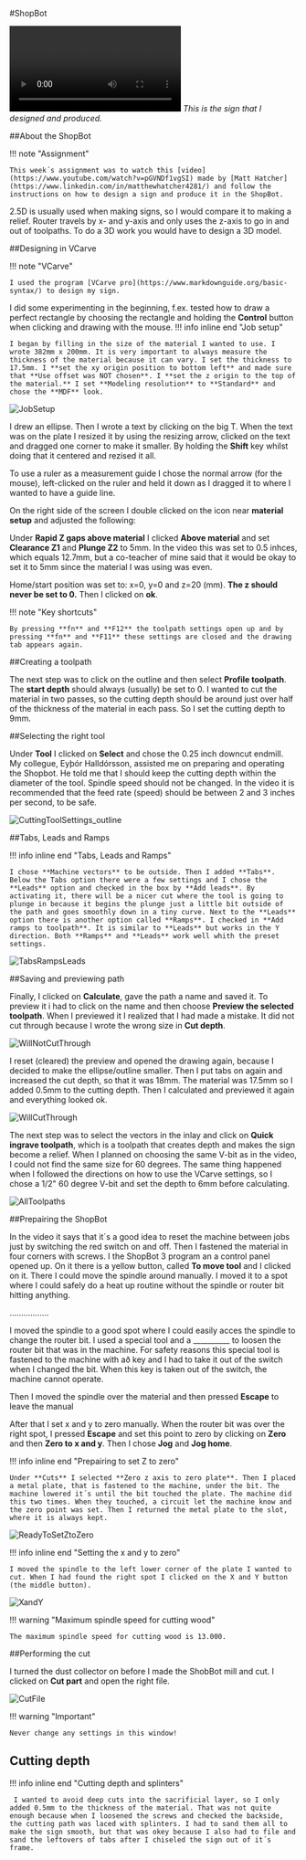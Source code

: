 
#ShopBot


<video controls src="img/ShopBotSign.mp4" title="ShopBotSign"></video>
*This is the sign that I designed and produced.*

##About the ShopBot



!!! note "Assignment"

    This week´s assignment was to watch this [video](https://www.youtube.com/watch?v=pGVNDf1vgSI) made by [Matt Hatcher](https://www.linkedin.com/in/matthewhatcher4281/) and follow the instructions on how to design a sign and produce it in the ShopBot.


2.5D is usually used when making signs, so I would compare it to making a relief. Router travels by x- and y-axis and only uses the z-axis to go in and out of toolpaths. To do a 3D work you would have to design a 3D model. 

##Designing in VCarve


!!! note "VCarve"

    I used the program [VCarve pro](https://www.markdownguide.org/basic-syntax/) to design my sign. 

I did some experimenting in the beginning, f.ex. tested how to draw a perfect rectangle by choosing the rectangle and holding the **Control** button when clicking and drawing with the mouse. 
!!! info inline end "Job setup"


    I began by filling in the size of the material I wanted to use. I wrote 382mm x 200mm. It is very important to always measure the thickness of the material because it can vary. I set the thickness to 17.5mm. I **set the xy origin position to bottom left** and made sure that **Use offset was NOT chosen**. I **set the z origin to the top of the material.** I set **Modeling resolution** to **Standard** and chose the **MDF** look.

![JobSetup](img/JobSetup230x613.png)


I drew an ellipse. Then I wrote a text by clicking on the big T. When the text was on the plate I resized it by using the resizing arrow, clicked on the text and dragged one corner to make it smaller. By holding the **Shift** key whilst doing that it centered and rezised it all.

To use a ruler as a measurement guide I chose the normal arrow (for the mouse), left-clicked on the ruler and held it down as I dragged it to where I wanted to have a guide line. 
 
On the right side of the screen I double clicked on the icon near **material setup** and adjusted the following:

Under **Rapid Z gaps above material** I clicked **Above material** and set **Clearance Z1** and  **Plunge Z2** to 5mm. In the video this was set to 0.5 inhces, which equals 12.7mm, but a co-teacher of mine said that it would be okay to set it to 5mm since the material I was using was even. 

Home/start position was set to: x=0, y=0 and z=20 (mm). **The z should never be set to 0.**
Then I clicked on **ok**.

!!! note "Key shortcuts"

    By pressing **fn** and **F12** the toolpath settings open up and by pressing **fn** and **F11** these settings are closed and the drawing tab appears again. 

   

##Creating a toolpath

The next step was to click on the outline and then select **Profile toolpath**. The **start depth** should always (usually) be set to 0. I wanted to cut the material in two passes, so the cutting depth should be around just over half of the thickness of the material in each pass. So I set the cutting depth to 9mm.

##Selecting the right tool

Under **Tool** I clicked on **Select** and chose the 0.25 inch downcut endmill. My collegue, Eyþór Halldórsson, assisted me on preparing and operating the Shopbot. He told me that I should keep the cutting depth within the diameter of the tool. Spindle speed should not be changed. In the video it is recommended that the feed rate (speed) should be between 2 and 3 inches per second, to be safe. 

![CuttingToolSettings_outline](img/CuttingToolSettingsForOutline600x519.jpg)


##Tabs, Leads and Ramps

!!! info inline end "Tabs, Leads and Ramps"

    I chose **Machine vectors** to be outside. Then I added **Tabs**. Below the Tabs option there were a few settings and I chose the **Leads** option and checked in the box by **Add leads**. By activating it, there will be a nicer cut where the tool is going to plunge in because it begins the plunge just a little bit outside of the path and goes smoothly down in a tiny curve. Next to the **Leads** option there is another option called **Ramps**. I checked in **Add ramps to toolpath**. It is similar to **Leads** but works in the Y direction. Both **Ramps** and **Leads** work well whith the preset settings. 

![TabsRampsLeads](img/TabsRampsAndLeads200x533.png)


##Saving and previewing path

Finally, I clicked on **Calculate**, gave the path a name and saved it. To preview it i had to click on the name and then choose **Preview the selected toolpath**. When I previewed it I realized that I had made a mistake. It did not cut through because I wrote the wrong size in **Cut depth**. 

![WillNotCutThrough](img/ToolpathDidNotCutThrough.jpg)

I reset (cleared) the preview and opened the drawing again, because I decided to make the ellipse/outline smaller. Then I put tabs on again and increased the cut depth, so that it was 18mm. The material was 17.5mm so I added 0.5mm to the cutting depth. Then I calculated and previewed it again and everything looked ok.

![WillCutThrough](img/Preview_outline_willCutThrough.jpg)

The next step was to select the vectors in the inlay and click on **Quick ingrave toolpath**, which is a toolpath that creates depth and makes the sign become a relief. When I planned on choosing the same V-bit as in the video, I could not find the same size for 60 degrees. The same thing happened when I followed the directions on how to use the VCarve settings, so I chose a 1/2" 60 degree V-bit and set the depth to 6mm before calculating.

![AllToolpaths](img/Preview_allToolpaths.jpg)

##Prepairing the ShopBot

In the video it says that it´s a good idea to reset the machine between jobs just by switching the red switch on and off. Then I fastened the material in four corners with screws. 
I the ShopBot 3 program an a control panel opened up. On it there is a yellow button, called **To move tool** and I clicked on it. There I could move the spindle around manually. I moved it to a spot where I could safely do a heat up routine without the spindle or router bit hitting anything.

.................

I moved the spindle to a good spot where I could easily acces the spindle to change the router bit. I used a special tool and a __________ to loosen the router bit that was in the machine. For safety reasons this special tool is fastened to the machine with að key and I had to take it out of the switch when I changed the bit. When this key is taken out of the switch, the machine cannot operate.  

Then I moved the spindle over the material and then pressed **Escape** to leave the manual

 After that I set x and y to zero manually. When the router bit was over the right spot, I pressed **Escape** and set this point to zero by clicking on **Zero** and then **Zero to x and y**. Then I chose **Jog** and **Jog home**. 


!!! info inline end "Prepairing to set Z to zero"

    Under **Cuts** I selected **Zero z axis to zero plate**. Then I placed a metal plate, that is fastened to the machine, under the bit. The machine lowered it´s until the bit touched the plate. The machine did this two times. When they touched, a circuit let the machine know and the zero point was set. Then I returned the metal plate to the slot, where it is always kept. 

![ReadyToSetZtoZero](img/SettingZeroHeight300x400.jpg)



!!! info inline end "Setting the x and y to zero"

    I moved the spindle to the left lower corner of the plate I wanted to cut. When I had found the right spot I clicked on the X and Y button (the middle button). 



![XandY](img/Z_300x400.jpg)

!!! warning "Maximum spindle speed for cutting wood"

    The maximum spindle speed for cutting wood is 13.000. 


##Performing the cut

I turned the dust collector on before I made the ShobBot mill and cut. 
I clicked on **Cut part** and open the right file. 

![CutFile](img/CutFile_300x400.jpg)


!!! warning "Important"

    Never change any settings in this window!

## Cutting depth

!!! info inline end "Cutting depth and splinters"

     I wanted to avoid deep cuts into the sacrificial layer, so I only added 0.5mm to the thickness of the material. That was not quite enough because when I loosened the screws and checked the backside, the cutting path was laced with splinters. I had to sand them all to make the sign smooth, but that was okey because I also had to file and sand the leftovers of tabs after I chiseled the sign out of it´s frame. 






